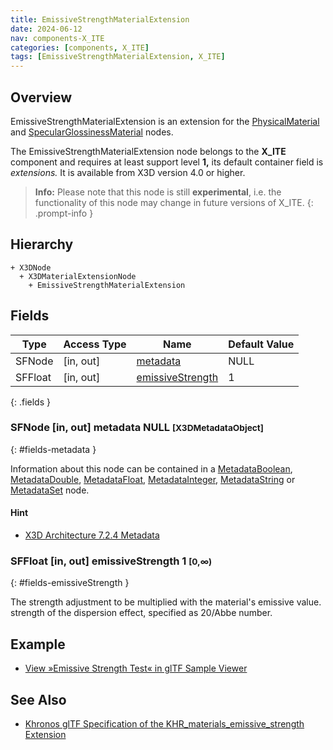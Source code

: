 ```yaml
---
title: EmissiveStrengthMaterialExtension
date: 2024-06-12
nav: components-X_ITE
categories: [components, X_ITE]
tags: [EmissiveStrengthMaterialExtension, X_ITE]
---
```

<style>
.post h3 {
   word-spacing: 0.2em;
}
</style>

## Overview

EmissiveStrengthMaterialExtension is an extension for the [PhysicalMaterial](../../shape/physicalmaterial/) and [SpecularGlossinessMaterial](../specularglossinessmaterial/) nodes.

The EmissiveStrengthMaterialExtension node belongs to the **X_ITE** component and requires at least support level **1,** its default container field is *extensions.* It is available from X3D version 4.0 or higher.

>**Info:** Please note that this node is still **experimental**, i.e. the functionality of this node may change in future versions of X_ITE.
{: .prompt-info }

## Hierarchy

```
+ X3DNode
  + X3DMaterialExtensionNode
    + EmissiveStrengthMaterialExtension
```

## Fields

| Type | Access Type | Name | Default Value |
| ---- | ----------- | ---- | ------------- |
| SFNode | [in, out] | [metadata](#fields-metadata) | NULL  |
| SFFloat | [in, out] | [emissiveStrength](#fields-emissiveStrength) | 1  |
{: .fields }

### SFNode [in, out] **metadata** NULL <small>[X3DMetadataObject]</small>
{: #fields-metadata }

Information about this node can be contained in a [MetadataBoolean](/x_ite/components/core/metadataboolean/), [MetadataDouble](/x_ite/components/core/metadatadouble/), [MetadataFloat](/x_ite/components/core/metadatafloat/), [MetadataInteger](/x_ite/components/core/metadatainteger/), [MetadataString](/x_ite/components/core/metadatastring/) or [MetadataSet](/x_ite/components/core/metadataset/) node.

#### Hint

- [X3D Architecture 7.2.4 Metadata](https://www.web3d.org/specifications/X3Dv4/ISO-IEC19775-1v4-IS/Part01/components/core.html#Metadata)

### SFFloat [in, out] **emissiveStrength** 1 <small>[0,∞)</small>
{: #fields-emissiveStrength }

The strength adjustment to be multiplied with the material's emissive value.
 strength of the dispersion effect, specified as 20/Abbe number.

## Example

- [View »Emissive Strength Test« in glTF Sample Viewer](/x_ite/laboratory/gltf-sample-viewer/?url=EmissiveStrengthTest)

## See Also

- [Khronos glTF Specification of the KHR_materials_emissive_strength Extension](https://github.com/KhronosGroup/glTF/tree/main/extensions/2.0/Khronos/KHR_materials_emissive_strength)
